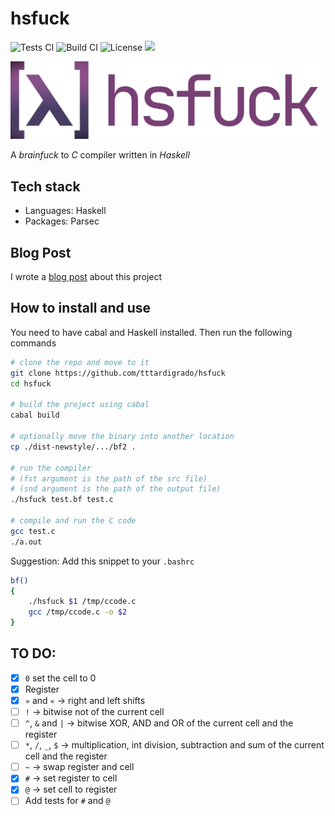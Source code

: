 # hsfuck
![Tests CI](https://github.com/tttardigrado/hsfuck/actions/workflows/tests.yml/badge.svg)
![Build CI](https://github.com/tttardigrado/hsfuck/actions/workflows/haskell.yml/badge.svg)
![License](https://img.shields.io/github/license/tttardigrado/hsfuck)
<a href="https://twitter.com/intent/tweet?text=Check%20out%20hsfuck%20by%20%40_tardigrado_%20https%3A%2F%2Fgithub.com%2Ftttardigrado%2Fhsfuck 😁"><img src="https://img.shields.io/twitter/url?style=social&url=https%3A%2F%2Fgithub.com%2Ftttardigrado%2Fhsfuck"></a>

![Logo](./Logo.png)

A _brainfuck_ to _C_ compiler written in _Haskell_

## Tech stack
* Languages: Haskell
* Packages: Parsec

## Blog Post
I wrote a [blog post](https://tttardigrado.github.io/posts/hsfuck/) about this project

## How to install and use
You need to have cabal and Haskell installed. Then run the following commands

```sh
# clone the repo and move to it
git clone https://github.com/tttardigrado/hsfuck
cd hsfuck

# build the project using cabal
cabal build

# optionally move the binary into another location
cp ./dist-newstyle/.../bf2 .

# run the compiler
# (fst argument is the path of the src file)
# (snd argument is the path of the output file) 
./hsfuck test.bf test.c

# compile and run the C code
gcc test.c
./a.out
```

Suggestion: Add this snippet to your `.bashrc`
```sh
bf()
{
    ./hsfuck $1 /tmp/ccode.c
    gcc /tmp/ccode.c -o $2
}
```

## TO DO:
- [X] `0` set the cell to 0
- [X] Register
- [X] `»` and `«` -> right and left shifts
- [ ] `!` -> bitwise not of the current cell
- [ ] `^`, `&` and `|` -> bitwise XOR, AND and OR of the current cell and the register
- [ ] `*`, `/`, `_`, `$` -> multiplication, int division, subtraction and sum of the current cell and the register
- [ ] `~` -> swap register and cell
- [X] `#` -> set register to cell
- [X] `@` -> set cell to register
- [ ] Add tests for `#` and `@`